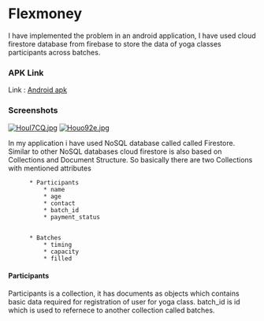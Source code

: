 # Flexmoney

I have implemented the problem in an android application, I have used cloud firestore database from firebase to store the data of yoga classes participants across batches.

 ### APK Link ###
Link :  [Android apk](https://drive.google.com/file/d/1_VH-nSTVJ9vP-pFKB2hz8Bo34-8bBajX/view?usp=sharing/ "Android APK") 

 ### Screenshots ###
[![HouI7CQ.jpg](https://iili.io/HouI7CQ.jpg)](https://freeimage.host/)     [![Houo92e.jpg](https://iili.io/Houo92e.jpg)](https://freeimage.host/)

In my application i have used NoSQL database called called Firestore. Similar to other NoSQL databases cloud firestore is also based on Collections and Document Structure.
So basically there are two Collections with mentioned attributes

          * Participants
              * name
              * age
              * contact
              * batch_id
              * payment_status
              
                  
          * Batches
              * timing
              * capacity
              * filled
              
              
#### Participants ####
Participants is a collection, it has documents as objects which contains basic data required for registration of user for yoga class. batch_id is id which is used to refernece to another collection called batches. 
              

